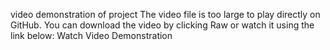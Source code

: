 video demonstration of project
The video file is too large to play directly on GitHub.
You can download the video by clicking Raw or watch it using the link below:
Watch Video Demonstration
